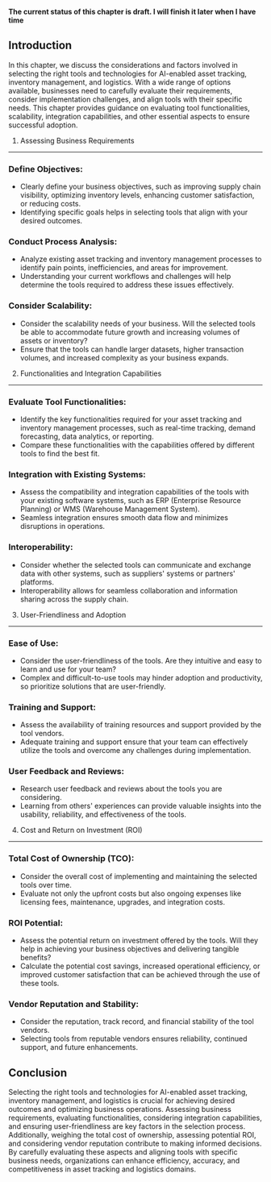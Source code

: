 **The current status of this chapter is draft. I will finish it later when I have time**

Introduction
------------

In this chapter, we discuss the considerations and factors involved in selecting the right tools and technologies for AI-enabled asset tracking, inventory management, and logistics. With a wide range of options available, businesses need to carefully evaluate their requirements, consider implementation challenges, and align tools with their specific needs. This chapter provides guidance on evaluating tool functionalities, scalability, integration capabilities, and other essential aspects to ensure successful adoption.

1. Assessing Business Requirements
----------------------------------

### Define Objectives:

* Clearly define your business objectives, such as improving supply chain visibility, optimizing inventory levels, enhancing customer satisfaction, or reducing costs.
* Identifying specific goals helps in selecting tools that align with your desired outcomes.

### Conduct Process Analysis:

* Analyze existing asset tracking and inventory management processes to identify pain points, inefficiencies, and areas for improvement.
* Understanding your current workflows and challenges will help determine the tools required to address these issues effectively.

### Consider Scalability:

* Consider the scalability needs of your business. Will the selected tools be able to accommodate future growth and increasing volumes of assets or inventory?
* Ensure that the tools can handle larger datasets, higher transaction volumes, and increased complexity as your business expands.

2. Functionalities and Integration Capabilities
-----------------------------------------------

### Evaluate Tool Functionalities:

* Identify the key functionalities required for your asset tracking and inventory management processes, such as real-time tracking, demand forecasting, data analytics, or reporting.
* Compare these functionalities with the capabilities offered by different tools to find the best fit.

### Integration with Existing Systems:

* Assess the compatibility and integration capabilities of the tools with your existing software systems, such as ERP (Enterprise Resource Planning) or WMS (Warehouse Management System).
* Seamless integration ensures smooth data flow and minimizes disruptions in operations.

### Interoperability:

* Consider whether the selected tools can communicate and exchange data with other systems, such as suppliers' systems or partners' platforms.
* Interoperability allows for seamless collaboration and information sharing across the supply chain.

3. User-Friendliness and Adoption
---------------------------------

### Ease of Use:

* Consider the user-friendliness of the tools. Are they intuitive and easy to learn and use for your team?
* Complex and difficult-to-use tools may hinder adoption and productivity, so prioritize solutions that are user-friendly.

### Training and Support:

* Assess the availability of training resources and support provided by the tool vendors.
* Adequate training and support ensure that your team can effectively utilize the tools and overcome any challenges during implementation.

### User Feedback and Reviews:

* Research user feedback and reviews about the tools you are considering.
* Learning from others' experiences can provide valuable insights into the usability, reliability, and effectiveness of the tools.

4. Cost and Return on Investment (ROI)
--------------------------------------

### Total Cost of Ownership (TCO):

* Consider the overall cost of implementing and maintaining the selected tools over time.
* Evaluate not only the upfront costs but also ongoing expenses like licensing fees, maintenance, upgrades, and integration costs.

### ROI Potential:

* Assess the potential return on investment offered by the tools. Will they help in achieving your business objectives and delivering tangible benefits?
* Calculate the potential cost savings, increased operational efficiency, or improved customer satisfaction that can be achieved through the use of these tools.

### Vendor Reputation and Stability:

* Consider the reputation, track record, and financial stability of the tool vendors.
* Selecting tools from reputable vendors ensures reliability, continued support, and future enhancements.

Conclusion
----------

Selecting the right tools and technologies for AI-enabled asset tracking, inventory management, and logistics is crucial for achieving desired outcomes and optimizing business operations. Assessing business requirements, evaluating functionalities, considering integration capabilities, and ensuring user-friendliness are key factors in the selection process. Additionally, weighing the total cost of ownership, assessing potential ROI, and considering vendor reputation contribute to making informed decisions. By carefully evaluating these aspects and aligning tools with specific business needs, organizations can enhance efficiency, accuracy, and competitiveness in asset tracking and logistics domains.

